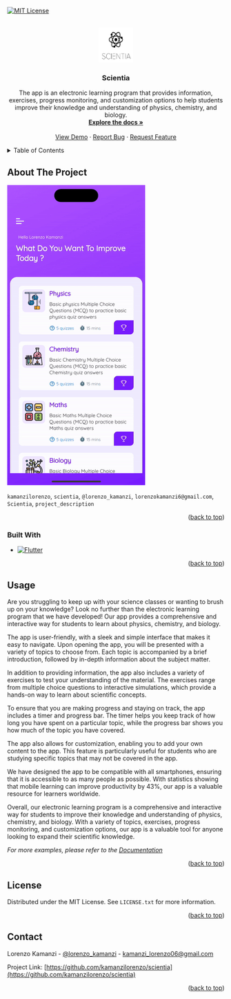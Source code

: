 <!-- Improved compatibility of back to top link: See: https://github.com/othneildrew/Best-README-Template/pull/73 -->
<a name="readme-top"></a>
<!--
*** Thanks for checking out the Best-README-Template. If you have a suggestion
*** that would make this better, please fork the repo and create a pull request
*** or simply open an issue with the tag "enhancement".
*** Don't forget to give the project a star!
*** Thanks again! Now go create something AMAZING! :D
-->



<!-- PROJECT SHIELDS -->
<!--
*** I'm using markdown "reference style" links for readability.
*** Reference links are enclosed in brackets [ ] instead of parentheses ( ).
*** See the bottom of this document for the declaration of the reference variables
*** for contributors-url, forks-url, etc. This is an optional, concise syntax you may use.
*** https://www.markdownguide.org/basic-syntax/#reference-style-links
-->

[![MIT License][license-shield]][license-url]




<!-- PROJECT LOGO -->
<br />
<div align="center">
  <a href="https://github.com/kamanzilorenzo/scientia">
    <img src="images/logo.png" alt="Logo" width="80" height="80">
  </a>

<h3 align="center">Scientia</h3>

  <p align="center">
    The app is an electronic learning program that provides information, exercises, progress monitoring, and customization options to help students improve their knowledge and understanding of physics, chemistry, and biology.
    <br />
    <a href="https://github.com/kamanzilorenzo/scientia"><strong>Explore the docs »</strong></a>
    <br />
    <br />
    <a href="https://github.com/kamanzilorenzo/scientia">View Demo</a>
    ·
    <a href="https://github.com/kamanzilorenzo/scientia">Report Bug</a>
    ·
    <a href="https://github.com/kamanzilorenzo/scientias">Request Feature</a>
  </p>
</div>



<!-- TABLE OF CONTENTS -->
<details>
  <summary>Table of Contents</summary>
  <ol>
    <li>
      <a href="#about-the-project">About The Project</a>
      <ul>
        <li><a href="#built-with">Built With</a></li>
      </ul>
    </li>
    <li>
      <a href="#getting-started">Getting Started</a>
      <ul>
        <li><a href="#prerequisites">Prerequisites</a></li>
        <li><a href="#installation">Installation</a></li>
      </ul>
    </li>
    <li><a href="#usage">Usage</a></li>
   
    <li><a href="#license">License</a></li>
    <li><a href="#contact">Contact</a></li>
    <li><a href="#acknowledgments">Acknowledgments</a></li>
  </ol>
</details>



<!-- ABOUT THE PROJECT -->
## About The Project

![](read.gif)

 `kamanzilorenzo`, `scientia`, `@lorenzo_kamanzi`, `lorenzokamanzi6@gmail.com`, `Scientia`, `project_description`

<p align="right">(<a href="#readme-top">back to top</a>)</p>



### Built With

* [![Flutter][Flutter.dev]][Flutter-url]

<p align="right">(<a href="#readme-top">back to top</a>)</p>




<!-- USAGE EXAMPLES -->
## Usage

Are you struggling to keep up with your science classes or wanting to brush up on your knowledge? Look no further than the electronic learning program that we have developed! Our app provides a comprehensive and interactive way for students to learn about physics, chemistry, and biology.

The app is user-friendly, with a sleek and simple interface that makes it easy to navigate. Upon opening the app, you will be presented with a variety of topics to choose from. Each topic is accompanied by a brief introduction, followed by in-depth information about the subject matter.

In addition to providing information, the app also includes a variety of exercises to test your understanding of the material. The exercises range from multiple choice questions to interactive simulations, which provide a hands-on way to learn about scientific concepts.

To ensure that you are making progress and staying on track, the app includes a timer and progress bar. The timer helps you keep track of how long you have spent on a particular topic, while the progress bar shows you how much of the topic you have covered.

The app also allows for customization, enabling you to add your own content to the app. This feature is particularly useful for students who are studying specific topics that may not be covered in the app.

We have designed the app to be compatible with all smartphones, ensuring that it is accessible to as many people as possible. With statistics showing that mobile learning can improve productivity by 43%, our app is a valuable resource for learners worldwide.

Overall, our electronic learning program is a comprehensive and interactive way for students to improve their knowledge and understanding of physics, chemistry, and biology. With a variety of topics, exercises, progress monitoring, and customization options, our app is a valuable tool for anyone looking to expand their scientific knowledge.





_For more examples, please refer to the [Documentation](https://example.com)_

<p align="right">(<a href="#readme-top">back to top</a>)</p>





<!-- LICENSE -->
## License

Distributed under the MIT License. See `LICENSE.txt` for more information.

<p align="right">(<a href="#readme-top">back to top</a>)</p>



<!-- CONTACT -->
## Contact

Lorenzo Kamanzi - [@lorenzo_kamanzi](https://twitter.com/lorenzo_kamanzi) - kamanzi_lorenzo06@gmail.com

Project Link: [https://github.com/kamanzilorenzo/scientia](https://github.com/kamanzilorenzo/scientia)

<p align="right">(<a href="#readme-top">back to top</a>)</p>







<!-- MARKDOWN LINKS & IMAGES -->
<!-- https://www.markdownguide.org/basic-syntax/#reference-style-links -->
[contributors-shield]: https://img.shields.io/github/contributors/kamanzilorenzo/repo_name.svg?style=for-the-badge
[contributors-url]: https://github.com/kamanzilorenzo/repo_name/graphs/contributors
[forks-shield]: https://img.shields.io/github/forks/kamanzilorenzo/repo_name.svg?style=for-the-badge
[forks-url]: https://github.com/kamanzilorenzo/repo_name/network/members
[stars-shield]: https://img.shields.io/github/stars/kamanzilorenzo/repo_name.svg?style=for-the-badge
[stars-url]: https://github.com/kamanzilorenzo/scientia/stargazers
[issues-shield]: https://img.shields.io/github/issues/kamanzilorenzo/repo_name.svg?style=for-the-badge
[issues-url]: https://github.com/kamanzilorenzo/scientia/issues
[license-shield]: https://img.shields.io/github/license/kamanzilorenzo/sciencia.svg?style=for-the-badge
[license-url]: https://github.com/kamanzilorenzo/scientia/LICENSE.txt
[linkedin-shield]: https://img.shields.io/badge/-LinkedIn-black.svg?style=for-the-badge&logo=linkedin&colorB=555
[linkedin-url]: https://linkedin.com/in/linkedin_username
[product-screenshot]: images/screenshot.png
[Next.js]: https://img.shields.io/badge/next.js-000000?style=for-the-badge&logo=nextdotjs&logoColor=white
[Next-url]: https://nextjs.org/
[React.js]: https://img.shields.io/badge/React-20232A?style=for-the-badge&logo=react&logoColor=61DAFB
[React-url]: https://reactjs.org/
[Vue.js]: https://img.shields.io/badge/Vue.js-35495E?style=for-the-badge&logo=vuedotjs&logoColor=4FC08D
[Vue-url]: https://vuejs.org/
[Angular.io]: https://img.shields.io/badge/Angular-DD0031?style=for-the-badge&logo=angular&logoColor=white
[Angular-url]: https://angular.io/
[Svelte.dev]: https://img.shields.io/badge/Svelte-4A4A55?style=for-the-badge&logo=svelte&logoColor=FF3E00
[Svelte-url]: https://svelte.dev/
[Laravel.com]: https://img.shields.io/badge/Laravel-FF2D20?style=for-the-badge&logo=laravel&logoColor=white
[Laravel-url]: https://laravel.com
[Bootstrap.com]: https://img.shields.io/badge/Bootstrap-563D7C?style=for-the-badge&logo=bootstrap&logoColor=white
[Bootstrap-url]: https://getbootstrap.com
[Flutter.dev]: https://img.shields.io/badge/Flutter-02569B?style=for-the-badge&logo=flutter&logoColor=white
[Flutter-url]: https://flutter.dev
